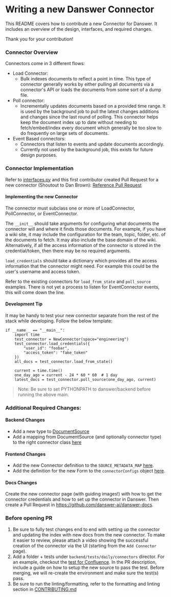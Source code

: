 <!-- DANSWER_METADATA={"link": "https://github.com/danswer-ai/danswer/blob/main/backend/danswer/connectors/README.md"} -->

# Writing a new Danswer Connector
This README covers how to contribute a new Connector for Danswer. It includes an overview of the design, interfaces,
and required changes.

Thank you for your contribution!

### Connector Overview
Connectors come in 3 different flows:
- Load Connector:
  - Bulk indexes documents to reflect a point in time. This type of connector generally works by either pulling all
  documents via a connector's API or loads the documents from some sort of a dump file.
- Poll connector:
  - Incrementally updates documents based on a provided time range. It is used by the background job to pull the latest
  changes additions and changes since the last round of polling. This connector helps keep the document index up to date
  without needing to fetch/embed/index every document which generally be too slow to do frequently on large sets of
  documents.
- Event Based connectors:
  - Connectors that listen to events and update documents accordingly.
  - Currently not used by the background job, this exists for future design purposes.


### Connector Implementation
Refer to [interfaces.py](https://github.com/danswer-ai/danswer/blob/main/backend/danswer/connectors/interfaces.py)
and this first contributor created Pull Request for a new connector (Shoutout to Dan Brown):
[Reference Pull Request](https://github.com/danswer-ai/danswer/pull/139)

#### Implementing the new Connector
The connector must subclass one or more of LoadConnector, PollConnector, or EventConnector.

The `__init__` should take arguments for configuring what documents the connector will and where it finds those
documents. For example, if you have a wiki site, it may include the configuration for the team, topic, folder, etc. of
the documents to fetch. It may also include the base domain of the wiki. Alternatively, if all the access information
of the connector is stored in the credential/token, then there may be no required arguments.

`load_credentials` should take a dictionary which provides all the access information that the connector might need.
For example this could be the user's username and access token.

Refer to the existing connectors for `load_from_state` and `poll_source` examples. There is not yet a process to listen
for EventConnector events, this will come down the line.

#### Development Tip
It may be handy to test your new connector separate from the rest of the stack while developing.
Follow the below template:

```commandline
if __name__ == "__main__":
    import time
    test_connector = NewConnector(space="engineering")
    test_connector.load_credentials({
        "user_id": "foobar",
        "access_token": "fake_token"
    })
    all_docs = test_connector.load_from_state()
    
    current = time.time()
    one_day_ago = current - 24 * 60 * 60  # 1 day
    latest_docs = test_connector.poll_source(one_day_ago, current)
```

> Note: Be sure to set PYTHONPATH to danswer/backend before running the above main.


### Additional Required Changes:
#### Backend Changes
- Add a new type to
[DocumentSource](https://github.com/danswer-ai/danswer/blob/main/backend/danswer/configs/constants.py)
- Add a mapping from DocumentSource (and optionally connector type) to the right connector class
[here](https://github.com/danswer-ai/danswer/blob/main/backend/danswer/connectors/factory.py#L33)

#### Frontend Changes
- Add the new Connector definition to the `SOURCE_METADATA_MAP` [here](https://github.com/danswer-ai/danswer/blob/main/web/src/lib/sources.ts#L59).
- Add the definition for the new Form to the `connectorConfigs` object [here](https://github.com/danswer-ai/danswer/blob/main/web/src/lib/connectors/connectors.ts#L79). 

#### Docs Changes
Create the new connector page (with guiding images!) with how to get the connector credentials and how to set up the
connector in Danswer. Then create a Pull Request in https://github.com/danswer-ai/danswer-docs.

### Before opening PR
1. Be sure to fully test changes end to end with setting up the connector and updating the index with new docs from the
new connector. To make it easier to review, please attach a video showing the successful creation of the connector via the UI (starting from the `Add Connector` page).
2. Add a folder + tests under `backend/tests/daily/connectors` director. For an example, checkout the [test for Confluence](https://github.com/danswer-ai/danswer/blob/main/backend/tests/daily/connectors/confluence/test_confluence_basic.py). In the PR description, include a guide on how to setup the new source to pass the test. Before merging, we will re-create the environment and make sure the test(s) pass.  
3. Be sure to run the linting/formatting, refer to the formatting and linting section in
[CONTRIBUTING.md](https://github.com/danswer-ai/danswer/blob/main/CONTRIBUTING.md#formatting-and-linting)

